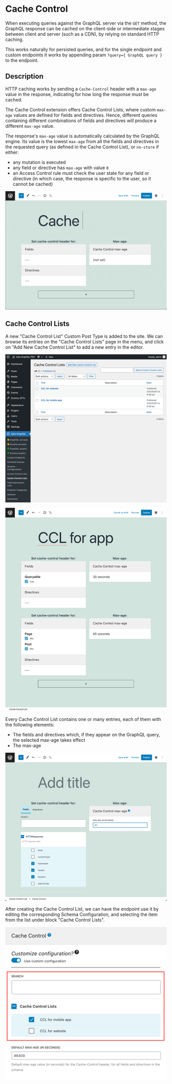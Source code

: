 # Cache Control

When executing queries against the GraphQL server via the `GET` method, the GraphQL response can be cached on the client-side or intermediate stages between client and server (such as a CDN), by relying on standard HTTP caching.

This works naturally for persisted queries, and for the single endpoint and custom endpoints it works by appending param `?query={ GraphQL query }` to the endpoint.

## Description

HTTP caching works by sending a `Cache-Control` header with a `max-age` value in the response, indicating for how long the response must be cached.

The Cache Control extension offers Cache Control Lists, where custom `max-age` values are defined for fields and directives. Hence, different queries containing different combinations of fields and directives will produce a different `max-age` value.

The response's `max-age` value is automatically calculated by the GraphQL engine. Its value is the lowest `max-age` from all the fields and directives in the requested query (as defined in the Cache Control List), or `no-store` if either:

- any mutation is executed
- any field or directive has `max-age` with value `0`
- an Access Control rule must check the user state for any field or directive (in which case, the response is specific to the user, so it cannot be cached)

![Defining a cache control policy](../../images/cache-control.gif "Defining a cache control policy")

## Cache Control Lists

A new "Cache Control List" Custom Post Type is added to the site. We can browse its entries on the "Cache Control Lists" page in the menu, and click on "Add New Cache Control List" to add a new entry in the editor.

<div class="img-width-1024" markdown=1>

![Cache Control Lists](../../images/cache-control-lists.png "Cache Control Lists")

</div>

![Cache Control List editor](../../images/cache-control-list.png "Cache Control List editor")

Every Cache Control List contains one or many entries, each of them with the following elements:

- The fields and directives which, if they appear on the GraphQL query, the selected max-age takes effect
- The max-age

![Cache Control entry](../../images/cache-control-entry.png "Cache Control entry")

After creating the Cache Control List, we can have the endpoint use it by editing the corresponding Schema Configuration, and selecting the item from the list under block "Cache Control Lists".

![Selecting a Cache Control List in the Schema Configuration](../../images/schema-config-cache-control-lists.png "Selecting a Cache Control List in the Schema Configuration")
<!-- 
## Bundles including extension

- [“All Extensions” Bundle](../../../../../bundle-extensions/all-feature-bundled-extensions/docs/modules/all-feature-bundled-extensions/en.md)
- [“Multiple Query Execution” Bundle](../../../../../bundle-extensions/multiple-query-execution/docs/modules/multiple-query-execution/en.md) -->
